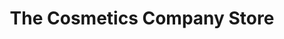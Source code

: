 ---
title: "The Cosmetics Company Store"
url: /west-palm-beach/the-cosmetics-company-store/
shop: Kosmetik
---